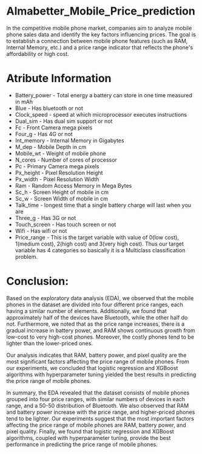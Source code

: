 # Almabetter_Mobile_Price_prediction
In the competitive mobile phone market, companies aim to analyze mobile phone sales data and identify the key factors influencing prices. The goal is to establish a connection between mobile phone features (such as RAM, Internal Memory, etc.) and a price range indicator that reflects the phone's affordability or high cost.

# Atribute Information
* Battery_power - Total energy a battery can store in one time measured in mAh
* Blue - Has bluetooth or not
* Clock_speed - speed at which microprocessor executes instructions
* Dual_sim - Has dual sim support or not
* Fc - Front Camera mega pixels
* Four_g - Has 4G or not
* Int_memory - Internal Memory in Gigabytes
* M_dep - Mobile Depth in cm
* Mobile_wt - Weight of mobile phone
* N_cores - Number of cores of processor
* Pc - Primary Camera mega pixels
* Px_height - Pixel Resolution Height
* Px_width - Pixel Resolution Width
* Ram - Random Access Memory in Mega Bytes
* Sc_h - Screen Height of mobile in cm
* Sc_w - Screen Width of mobile in cm
* Talk_time - longest time that a single battery charge will last when you are
* Three_g - Has 3G or not
* Touch_screen - Has touch screen or not
* Wifi - Has wifi or not
* Price_range - This is the target variable with value of
0(low cost),
1(medium cost),
2(high cost) and
3(very high cost).
Thus our target variable has 4 categories so basically it is a Multiclass classification problem.


# **Conclusion**:
Based on the exploratory data analysis (EDA), we observed that the mobile phones in the dataset are divided into four different price ranges, each having a similar number of elements. Additionally, we found that approximately half of the devices have Bluetooth, while the other half do not. Furthermore, we noted that as the price range increases, there is a gradual increase in battery power, and RAM shows continuous growth from low-cost to very high-cost phones. Moreover, the costly phones tend to be lighter than the lower-priced ones.

Our analysis indicates that RAM, battery power, and pixel quality are the most significant factors affecting the price range of mobile phones. From our experiments, we concluded that logistic regression and XGBoost algorithms with hyperparameter tuning yielded the best results in predicting the price range of mobile phones.

In summary, the EDA revealed that the dataset consists of mobile phones grouped into four price ranges, with similar numbers of devices in each range, and a 50-50 distribution of Bluetooth. We also observed that RAM and battery power increase with the price range, and higher-priced phones tend to be lighter. Our experiments suggest that the most important factors affecting the price range of mobile phones are RAM, battery power, and pixel quality. Finally, we found that logistic regression and XGBoost algorithms, coupled with hyperparameter tuning, provide the best performance in predicting the price range of mobile phones.

